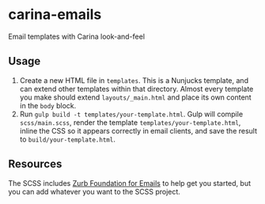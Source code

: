 # carina-emails
Email templates with Carina look-and-feel

## Usage

1. Create a new HTML file in `templates`. This is a Nunjucks template, and can extend other templates within that directory. Almost every template you make should extend `layouts/_main.html` and place its own content in the `body` block.
1. Run `gulp build -t templates/your-template.html`. Gulp will compile `scss/main.scss`, render the template `templates/your-template.html`, inline the CSS so it appears correctly in email clients, and save the result to `build/your-template.html`.

## Resources

The SCSS includes [Zurb Foundation for Emails](http://foundation.zurb.com/emails/docs.html) to help get you started, but you can add whatever you want to the SCSS project.
